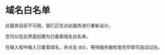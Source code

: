 # 域名白名单

<warning>
此服务目前不可用，我们正在对此服务进行重新设计。
</warning>

您可以在此界面创建为已备案域名白名单。

在输入框中输入已备案域名，并点击 `提交`，等待服务器检查完毕即可自动过白。
